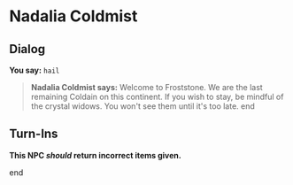 # Nadalia Coldmist


## Dialog

**You say:** `hail`



>**Nadalia Coldmist says:** Welcome to Froststone.  We are the last remaining Coldain on this continent.  If you wish to stay, be mindful of the crystal widows.  You won't see them until it's too late.
end



## Turn-Ins



**This NPC *should* return incorrect items given.**

end